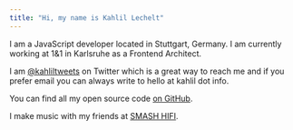 ```yaml
---
title: "Hi, my name is Kahlil Lechelt"
---
```


I am a JavaScript developer located in Stuttgart, Germany. I am currently working at 1&1 in Karlsruhe as a Frontend Architect.

I am [@kahliltweets](https://twitter.com/kahliltweets) on Twitter which is a great way to reach me and if you prefer email you can always write to hello at kahlil dot info.

You can find all my open source code [on GitHub](https://github.com/kahlil).

I make music with my friends at [SMASH HIFI](http://smashhifi.com).
